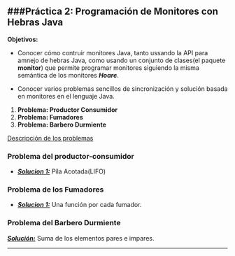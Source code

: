 ###Práctica 2: Programación de Monitores con Hebras Java
-----

**Objetivos:** 
- Conocer cómo contruir monitores Java, tanto ussando la API para amnejo de hebras Java, como usando un conjunto de clases(el paquete **monitor**) que permite programar monitores siguiendo la misma semántica de los monitores ***Hoare***.

- Conocer varios problemas sencillos de sincronización y solución basada en monitores en el lenguaje Java.

1. **Problema: Productor Consumidor**
2. **Problema: Fumadores**
3. **Problema: Barbero Durmiente**

[Descripción de los problemas][descripcion]

### Problema del productor-consumidor

- [***Solucion 1:***][Prod] Pila Acotada(LIFO)

### Problema de los Fumadores

- [***Solucion 1:***][fumadores] Una función por cada fumador.

### Problema del Barbero Durmiente

[//]:<img src="problema.JPG" alt="Logotipo" width="70%" height="70%">

[***Solución:***][barbero] Suma de los elementos pares e impares.


----

[descripcion]:https://github.com/marlenelis/SCD/blob/master/Prácticas/P2/scd-practica2.pdf

[Prod]:https://github.com/marlenelis/SCD/blob/master/Prácticas/P2/

[fumadores]:https://github.com/marlenelis/SCD/blob/master/Prácticas/P2/src/
[barbero]:https://github.com/marlenelis/SCD/blob/master/Prácticas/P2/src/


